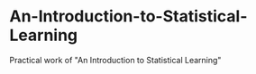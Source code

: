 # An-Introduction-to-Statistical-Learning
Practical work of "An Introduction to Statistical Learning"
